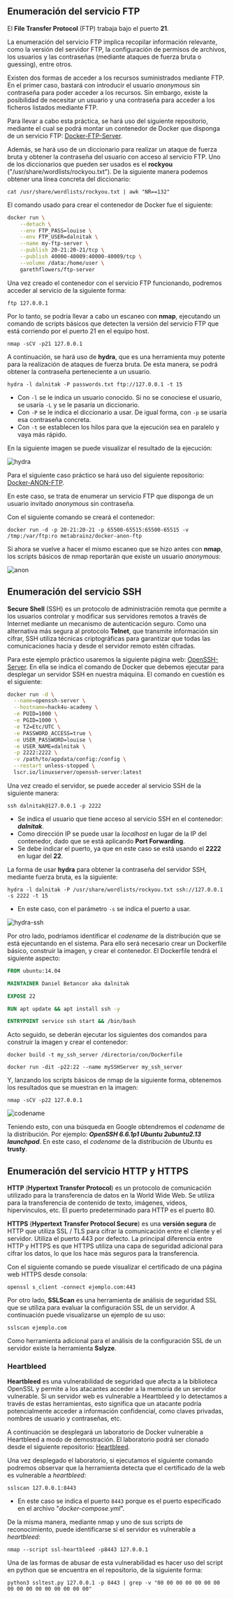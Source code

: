 ## Enumeración del servicio FTP

El **File Transfer Protocol** (FTP) trabaja bajo el puerto **21**. 

La enumeración del servicio FTP implica recopilar información relevante, como la versión del servidor FTP, la configuración de permisos de archivos, los usuarios y las contraseñas (mediante ataques de fuerza bruta o guessing), entre otros.

Existen dos formas de acceder a los recursos suministrados mediante FTP. En el primer caso, bastará con introducir el usuario *anonymous* sin contraseña para poder acceder a los recursos. Sin embargo, existe la posibilidad de necesitar un usuario y una contraseña para acceder a los ficheros listados mediante FTP.

Para llevar a cabo esta práctica, se hará uso del siguiente repositorio, mediante el cual se podrá montar un contenedor de Docker que disponga de un servicio FTP: [Docker-FTP-Server](https://github.com/garethflowers/docker-ftp-server).

Además, se hará uso de un diccionario para realizar un ataque de fuerza bruta y obtener la contraseña del usuario con acceso al servicio FTP. Uno de los diccionarios que pueden ser usados es el **rockyou** ("/usr/share/wordlists/rockyou.txt"). De la siguiente manera podemos obtener una línea concreta del diccionario:

	cat /usr/share/wordlists/rockyou.txt | awk "NR==132"

El comando usado para crear el contenedor de Docker fue el siguiente:

```bash
docker run \
	--detach \
	--env FTP_PASS=louise \
	--env FTP_USER=dalnitak \
	--name my-ftp-server \
	--publish 20-21:20-21/tcp \
	--publish 40000-40009:40000-40009/tcp \
	--volume /data:/home/user \
	garethflowers/ftp-server
```

Una vez creado el contenedor con el servicio FTP funcionando, podremos acceder al servicio de la siguiente forma:

	ftp 127.0.0.1

Por lo tanto, se podría llevar a cabo un escaneo con **nmap**, ejecutando un comando de scripts básicos que detecten la versión del servicio FTP que está corriendo por el puerto 21 en el equipo host. 

	nmap -sCV -p21 127.0.0.1

A continuación, se hará uso de **hydra**, que es una herramienta muy potente para la realización de ataques de fuerza bruta. De esta manera, se podrá obtener la contraseña perteneciente a un usuario.

	hydra -l dalnitak -P passwords.txt ftp://127.0.0.1 -t 15

- Con `-l` se le indica un usuario conocido. Si no se conociese el usuario, se usaría `-L` y se le pasaría un diccionario.
- Con `-P` se le indica el diccionario a usar. De igual forma, con `-p` se usaría esa contraseña concreta.
- Con `-t` se establecen los hilos para que la ejecución sea en paralelo y vaya más rápido.

En la siguiente imagen se puede visualizar el resultado de la ejecución:

![hydra](https://github.com/danibetzamora/Hack4U/assets/72496191/3b7babd6-73d6-4d01-bb31-1e0811e00ba3)

Para el siguiente caso práctico se hará uso del siguiente repositorio: [Docker-ANON-FTP](https://github.com/metabrainz/docker-anon-ftp).

En este caso, se trata de enumerar un servicio FTP que disponga de un usuario invitado *anonymous* sin contraseña.

Con el siguiente comando se creará el contenedor:

	docker run -d -p 20-21:20-21 -p 65500-65515:65500-65515 -v /tmp:/var/ftp:ro metabrainz/docker-anon-ftp

Si ahora se vuelve a hacer el mismo escaneo que se hizo antes con **nmap**, los scripts básicos de nmap reportarán que existe un usuario *anonymous*:

![anon](https://github.com/danibetzamora/Hack4U/assets/72496191/b175c64c-bd6d-4c0a-8297-b8abbd1ac1ae)


## Enumeración del servicio SSH

**Secure Shell** (SSH) es un protocolo de administración remota que permite a los usuarios controlar y modificar sus servidores remotos a través de Internet mediante un mecanismo de autenticación seguro. Como una alternativa más segura al protocolo **Telnet**, que transmite información sin cifrar, SSH utiliza técnicas criptográficas para garantizar que todas las comunicaciones hacia y desde el servidor remoto estén cifradas.

Para este ejemplo práctico usaremos la siguiente página web: [OpenSSH-Server](https://hub.docker.com/r/linuxserver/openssh-server). En ella se indica el comando de Docker que debemos ejecutar para desplegar un servidor SSH en nuestra máquina. El comando en cuestión es el siguiente:

```bash
docker run -d \
  --name=openssh-server \
  --hostname=hack4u-academy \
  -e PUID=1000 \
  -e PGID=1000 \
  -e TZ=Etc/UTC \
  -e PASSWORD_ACCESS=true \
  -e USER_PASSWORD=louise \
  -e USER_NAME=dalnitak \
  -p 2222:2222 \
  -v /path/to/appdata/config:/config \
  --restart unless-stopped \
  lscr.io/linuxserver/openssh-server:latest
```

Una vez creado el servidor, se puede acceder al servicio SSH de la siguiente manera:

	ssh dalnitak@127.0.0.1 -p 2222

- Se indica el usuario que tiene acceso al servicio SSH en el contenedor: **_dalnitak_**.
- Como dirección IP se puede usar la *localhost* en lugar de la IP del contenedor, dado que se está aplicando **Port Forwarding**.
- Se debe indicar el puerto, ya que en este caso se está usando el **2222** en lugar del **22**.

La forma de usar **hydra** para obtener la contraseña del servidor SSH, mediante fuerza bruta, es la siguiente:

	hydra -l dalnitak -P /usr/share/wordlists/rockyou.txt ssh://127.0.0.1 -s 2222 -t 15

- En este caso, con el parámetro `-s` se indica el puerto a usar.

![hydra-ssh](https://github.com/danibetzamora/Hack4U/assets/72496191/6a912fbf-df30-440b-9c56-08c5d502afaf)

Por otro lado, podríamos identificar el *codename* de la distribución que se está ejecuntando en el sistema. Para ello será necesario crear un Dockerfile básico, construir la imagen, y crear el contenedor. El Dockerfile tendrá el siguiente aspecto:

```Dockerfile
FROM ubuntu:14.04

MAINTAINER Daniel Betancor aka dalnitak

EXPOSE 22

RUN apt update && apt install ssh -y 

ENTRYPOINT service ssh start && /bin/bash
```

Acto seguido, se deberán ejecutar los siguientes dos comandos para construir la imagen y crear el contenedor:

	docker build -t my_ssh_server /directorio/con/Dockerfile

	docker run -dit -p22:22 --name mySSHServer my_ssh_server

Y,  lanzando los scripts básicos de nmap de la siguiente forma, obtenemos los resultados que se muestran en la imagen:

	nmap -sCV -p22 127.0.0.1

![codename](https://github.com/danibetzamora/Hack4U/assets/72496191/38c63b93-844f-4c71-82eb-6b18117a56b3)

Teniendo esto, con una búsqueda en Google obtendremos el *codename* de la distribución. Por ejemplo: **_OpenSSH 6.6.1p1 Ubuntu 2ubuntu2.13 launchpad_**. En este caso, el *codename* de la distribución de Ubuntu es **trusty**.


## Enumeración del servicio HTTP y HTTPS

**HTTP** (**Hypertext Transfer Protocol**) es un protocolo de comunicación utilizado para la transferencia de datos en la World Wide Web. Se utiliza para la transferencia de contenido de texto, imágenes, videos, hipervínculos, etc. El puerto predeterminado para HTTP es el puerto 80.

**HTTPS** (**Hypertext Transfer Protocol Secure**) es una **versión segura** de HTTP que utiliza SSL / TLS para cifrar la comunicación entre el cliente y el servidor. Utiliza el puerto 443 por defecto. La principal diferencia entre HTTP y HTTPS es que HTTPS utiliza una capa de seguridad adicional para cifrar los datos, lo que los hace más seguros para la transferencia.

Con el siguiente comando se puede visualizar el certificado de una página web HTTPS desde consola:

	openssl s_client -connect ejemplo.com:443

Por otro lado, **SSLScan** es una herramienta de análisis de seguridad SSL que se utiliza para evaluar la configuración SSL de un servidor. A continuación puede visualizarse un ejemplo de su uso:

	sslscan ejemplo.com

Como herramienta adicional para el análisis de la configuración SSL de un servidor existe la herramienta **Sslyze**.

### Heartbleed

**Heartbleed** es una vulnerabilidad de seguridad que afecta a la biblioteca OpenSSL y permite a los atacantes acceder a la memoria de un servidor vulnerable. Si un servidor web es vulnerable a Heartbleed y lo detectamos a través de estas herramientas, esto significa que un atacante podría potencialmente acceder a información confidencial, como claves privadas, nombres de usuario y contraseñas, etc.

A continuación se desplegará un laboratorio de Docker vulnerable a Heartbleed a modo de demostración. El laboratorio podrá ser clonado desde el siguiente repositorio: [Heartbleed](https://github.com/vulhub/vulhub/tree/master/openssl/CVE-2014-0160).

Una vez desplegado el laboratorio, si ejecutamos el siguiente comando podremos observar que la herramienta detecta que el certificado de la web es vulnerable a *heartbleed*:

	sslscan 127.0.0.1:8443

- En este caso se indica el puerto `8443` porque es el puerto especificado en el archivo "*docker-compose.yml*".

De la misma manera, mediante nmap y uno de sus scripts de reconocimiento, puede identificarse si el servidor es vulnerable a *heartbleed*:

	nmap --script ssl-heartbleed -p8443 127.0.0.1

Una de las formas de abusar de esta vulnerabilidad es hacer uso del script en python que se encuentra en el repositorio, de la siguiente forma:

	python3 ssltest.py 127.0.0.1 -p 8443 | grep -v "00 00 00 00 00 00 00 00 00 00 00 00 00 00 00 00"












